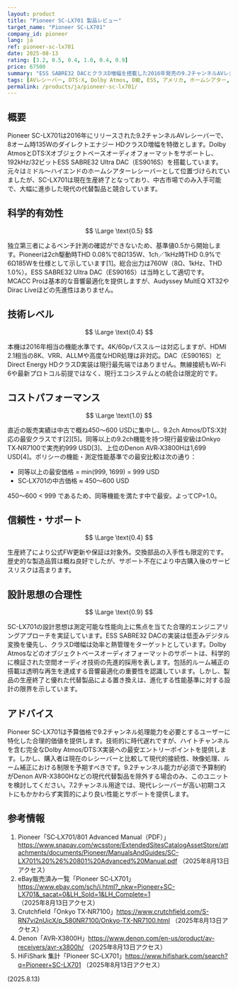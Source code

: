 ```yaml
---
layout: product
title: "Pioneer SC-LX701 製品レビュー"
target_name: "Pioneer SC-LX701"
company_id: pioneer
lang: ja
ref: pioneer-sc-lx701
date: 2025-08-13
rating: [3.2, 0.5, 0.4, 1.0, 0.4, 0.9]
price: 67500
summary: "ESS SABRE32 DACとクラスD増幅を搭載した2016年発売の9.2チャンネルAVレシーバー。現在の中古市場で最安の9.2チャンネル機器として競合的なコストパフォーマンスを提供。"
tags: [AVレシーバー, DTS:X, Dolby Atmos, D級, ESS, アメリカ, ホームシアター, 生産終了]
permalink: /products/ja/pioneer-sc-lx701/
---
```

## 概要

Pioneer SC-LX701は2016年にリリースされた9.2チャンネルAVレシーバーで、8オーム時135Wのダイレクトエナジー HDクラスD増幅を特徴とします。Dolby AtmosとDTS:Xオブジェクトベースオーディオフォーマットをサポートし、192kHz/32ビットESS SABRE32 Ultra DAC（ES9016S）を搭載しています。元々はミドル～ハイエンドのホームシアターレシーバーとして位置づけられていましたが、SC-LX701は現在生産終了となっており、中古市場でのみ入手可能で、大幅に進歩した現代の代替製品と競合しています。

## 科学的有効性

$$ \Large \text{0.5} $$

独立第三者によるベンチ計測の確認ができないため、基準値0.5から開始します。Pioneerは2ch駆動時THD 0.08%で8Ω135W、1ch／1kHz時THD 0.9%で6Ω185Wを仕様として示しています[1]。総合出力は760W（8Ω、1kHz、THD 1.0%）。ESS SABRE32 Ultra DAC（ES9016S）は当時として適切です。MCACC Proは基本的な音響最適化を提供しますが、Audyssey MultEQ XT32やDirac Liveほどの先進性はありません。

## 技術レベル

$$ \Large \text{0.4} $$

本機は2016年相当の機能水準です。4K/60pパススルーは対応しますが、HDMI 2.1相当の8K、VRR、ALLMや高度なHDR処理は非対応。DAC（ES9016S）とDirect Energy HDクラスD実装は現行最先端ではありません。無線接続もWi‑Fi 6や最新プロトコル前提ではなく、現行エコシステムとの統合は限定的です。

## コストパフォーマンス

$$ \Large \text{1.0} $$

直近の販売実績は中古で概ね450〜600 USDに集中し、9.2ch Atmos/DTS:X対応の最安クラスです[2][5]。同等以上の9.2ch機能を持つ現行最安級はOnkyo TX‑NR7100で実売約999 USD[3]、上位のDenon AVR‑X3800Hは1,699 USD[4]。ポリシーの機能・測定性能基準での最安比較は次の通り：

- 同等以上の最安価格 = min(999, 1699) = 999 USD
- SC‑LX701の中古価格 ≈ 450〜600 USD

450〜600 < 999 であるため、同等機能を満たす中で最安。よってCP=1.0。

## 信頼性・サポート

$$ \Large \text{0.4} $$

生産終了により公式FW更新や保証は対象外。交換部品の入手性も限定的です。歴史的な製造品質は概ね良好でしたが、サポート不在により中古購入後のサービスリスクは高まります。

## 設計思想の合理性

$$ \Large \text{0.9} $$

SC-LX701の設計思想は測定可能な性能向上に焦点を当てた合理的エンジニアリングアプローチを実証しています。ESS SABRE32 DACの実装は低歪みデジタル変換を優先し、クラスD増幅は効率と熱管理をターゲットとしています。Dolby Atmosなどのオブジェクトベースオーディオフォーマットのサポートは、科学的に検証された空間オーディオ技術の先進的採用を表します。包括的ルーム補正の搭載は透明な再生を達成する音響最適化の重要性を認識しています。しかし、製品の生産終了と優れた代替製品による置き換えは、進化する性能基準に対する設計の限界を示しています。

## アドバイス

Pioneer SC-LX701は予算価格で9.2チャンネル処理能力を必要とするユーザーに特化した合理的価値を提供します。技術的に時代遅れですが、ハイトチャンネルを含む完全なDolby Atmos/DTS:X実装への最安エントリーポイントを提供します。しかし、購入者は現在のレシーバーと比較して現代的接続性、映像処理、ルーム補正における制限を予期すべきです。9.2チャンネル能力が必須で予算制約がDenon AVR-X3800Hなどの現代代替製品を除外する場合のみ、このユニットを検討してください。7.2チャンネル用途では、現代レシーバーが高い初期コストにもかかわらず実質的により良い性能とサポートを提供します。

## 参考情報

1. Pioneer「SC‑LX701/801 Advanced Manual（PDF）」https://www.snapav.com/wcsstore/ExtendedSitesCatalogAssetStore/attachments/documents/Pioneer/ManualsAndGuides/SC-LX701%20%26%20801%20Advanced%20Manual.pdf （2025年8月13日アクセス）
2. eBay販売済み一覧「Pioneer SC‑LX701」https://www.ebay.com/sch/i.html?_nkw=Pioneer+SC-LX701&_sacat=0&LH_Sold=1&LH_Complete=1 （2025年8月13日アクセス）
3. Crutchfield「Onkyo TX‑NR7100」https://www.crutchfield.com/S-RN7vi2nUicX/p_580NR7100/Onkyo-TX-NR7100.html （2025年8月13日アクセス）
4. Denon「AVR‑X3800H」https://www.denon.com/en-us/product/av-receivers/avr-x3800h/ （2025年8月13日アクセス）
5. HiFiShark 集計「Pioneer SC‑LX701」https://www.hifishark.com/search?q=Pioneer+SC-LX701 （2025年8月13日アクセス）

(2025.8.13)